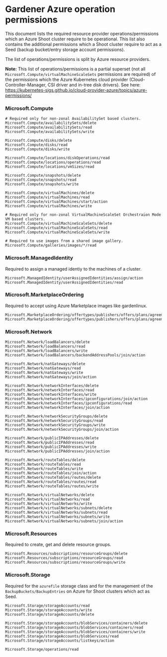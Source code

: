 # Gardener Azure operation permissions

This document lists the required resource provider operations/permissions which an Azure Shoot cluster require to be operational.
This list also contains the additional permissions which a Shoot cluster require to act as a Seed (backup bucket/entry storage account permissions).

The list of operations/permissions is split by Azure resource providers.

**Note:** This list of operations/permissions is a partial superset (not all `Microsoft.Compute/virtualMachineScaleSets` permissions are required) of the permissions which the Azure Kubernetes cloud provider (Cloud-Controller-Manager, CSI driver and in-tree disk drivers).
See here: https://kubernetes-sigs.github.io/cloud-provider-azure/topics/azure-permissions/


### Microsoft.Compute

```
# Required only for non-zonal AvailabilitySet based clusters.
Microsoft.Compute/availabilitySets/delete
Microsoft.Compute/availabilitySets/read
Microsoft.Compute/availabilitySets/write

Microsoft.Compute/disks/delete
Microsoft.Compute/disks/read
Microsoft.Compute/disks/write

Microsoft.Compute/locations/diskOperations/read
Microsoft.Compute/locations/operations/read
Microsoft.Compute/locations/vmSizes/read

Microsoft.Compute/snapshots/delete
Microsoft.Compute/snapshots/read
Microsoft.Compute/snapshots/write

Microsoft.Compute/virtualMachines/delete
Microsoft.Compute/virtualMachines/read
Microsoft.Compute/virtualMachines/start/action
Microsoft.Compute/virtualMachines/write

# Required only for non-zonal VirtualMachineScaleSet Orchestraion Mode VM based clusters.
Microsoft.Compute/virtualMachineScaleSets/delete
Microsoft.Compute/virtualMachineScaleSets/read
Microsoft.Compute/virtualMachineScaleSets/write

# Required to use images from a shared image gallery.
Microsoft.Compute/galleries/images/*/read
```

### Microsoft.ManagedIdentity
Required to assign a managed identiy to the machines of a cluster.

```
Microsoft.ManagedIdentity/userAssignedIdentities/assign/action
Microsoft.ManagedIdentity/userAssignedIdentities/read
```

### Microsoft.MarketplaceOrdering
Required to accept using Azure Marketplace images like gardenlinux.

```
Microsoft.MarketplaceOrdering/offertypes/publishers/offers/plans/agreements/read
Microsoft.MarketplaceOrdering/offertypes/publishers/offers/plans/agreements/write
```

### Microsoft.Network

```
Microsoft.Network/loadBalancers/delete
Microsoft.Network/loadBalancers/read
Microsoft.Network/loadBalancers/write
Microsoft.Network/loadBalancers/backendAddressPools/join/action

Microsoft.Network/natGateways/delete
Microsoft.Network/natGateways/read
Microsoft.Network/natGateways/write
Microsoft.Network/natGateways/join/action

Microsoft.Network/networkInterfaces/delete
Microsoft.Network/networkInterfaces/read
Microsoft.Network/networkInterfaces/write
Microsoft.Network/networkInterfaces/ipconfigurations/join/action
Microsoft.Network/networkInterfaces/ipconfigurations/read
Microsoft.Network/networkInterfaces/join/action

Microsoft.Network/networkSecurityGroups/delete
Microsoft.Network/networkSecurityGroups/read
Microsoft.Network/networkSecurityGroups/write
Microsoft.Network/networkSecurityGroups/join/action

Microsoft.Network/publicIPAddresses/delete
Microsoft.Network/publicIPAddresses/read
Microsoft.Network/publicIPAddresses/write
Microsoft.Network/publicIPAddresses/join/action

Microsoft.Network/routeTables/delete
Microsoft.Network/routeTables/read
Microsoft.Network/routeTables/write
Microsoft.Network/routeTables/join/action
Microsoft.Network/routeTables/routes/delete
Microsoft.Network/routeTables/routes/read
Microsoft.Network/routeTables/routes/write

Microsoft.Network/virtualNetworks/delete
Microsoft.Network/virtualNetworks/read
Microsoft.Network/virtualNetworks/write
Microsoft.Network/virtualNetworks/subnets/delete
Microsoft.Network/virtualNetworks/subnets/read
Microsoft.Network/virtualNetworks/subnets/write
Microsoft.Network/virtualNetworks/subnets/join/action
```

### Microsoft.Resources
Required to create, get and delete resource groups.

```
Microsoft.Resources/subscriptions/resourceGroups/delete
Microsoft.Resources/subscriptions/resourceGroups/read
Microsoft.Resources/subscriptions/resourceGroups/write
```

### Microsoft.Storage
Required for the `azurefile` storage class and for the management of the `BackupBuckets/BackupEntries` on Azure for Shoot clusters which act as Seed.

```
Microsoft.Storage/storageAccounts/read
Microsoft.Storage/storageAccounts/write
Microsoft.Storage/storageAccounts/delete

Microsoft.Storage/storageAccounts/blobServices/containers/delete
Microsoft.Storage/storageAccounts/blobServices/containers/read
Microsoft.Storage/storageAccounts/blobServices/containers/write
Microsoft.Storage/storageAccounts/blobServices/read
Microsoft.Storage/storageAccounts/listkeys/action

Microsoft.Storage/operations/read
```
